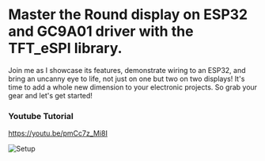 # Master the Round display on ESP32 and GC9A01 driver with the TFT_eSPI library. 
Join me as I showcase its features, demonstrate wiring to an ESP32, and bring an uncanny eye to life, not just on one but two on two displays! It's time to add a whole new dimension to your electronic projects. So grab your gear and let's get started!

### Youtube Tutorial
https://youtu.be/pmCc7z_Mi8I


![Setup](https://github.com/thelastoutpostworkshop/ESP32LCDRound240x240Eyes/blob/main/images/IMG-3903.JPG)
